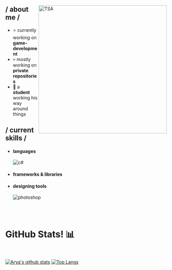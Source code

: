 

<div>

<img align="right" width="400" alt="TSA" src="https://ifh.cc/g/3MhzwG.jpg"/>

<h2> / about me /</h2>
  
- ⭐ currently working on **game-development**
- 💀 mostly working on **private repositories**
- 👾 a **student** working his way around things
  
<h2> / current skills / </h2>
  
- <h4> languages </h4>
   <img src = "https://img.shields.io/badge/c%23-%23239120.svg?style=for-the-badge&logo=c-sharp&logoColor=white" alt = "c#" />
  

  
- <h4> frameworks & libraries </h4>
 
- <h4> designing tools </h4>
  <img src = "https://img.shields.io/badge/adobe%20photoshop-%2331A8FF.svg?style=for-the-badge&logo=adobe%20photoshop&logoColor=white" alt = "photoshop" />
 
  </br></br>
  
<div align="right">

  </div>
  </div>

<h1>GitHub Stats! 📊</h1>
<Br>
  
[![Arya's github stats](https://github-readme-stats.vercel.app/api?username=Tester707&show_icons=true&theme=merko)](https://github.com/Tester707/github-readme-stats) [![Top Langs](https://github-readme-stats.vercel.app/api/top-langs/?username=Tester707&layout=compact&theme=merko)](https://github.com/Tester707/github-readme-stats)



